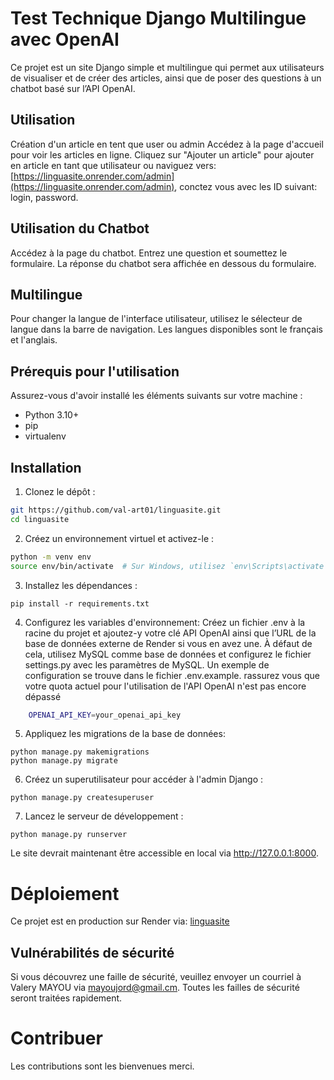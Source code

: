 # Test Technique Django Multilingue avec OpenAI

Ce projet est un site Django simple et multilingue qui permet aux utilisateurs de visualiser et de créer des articles, ainsi que de poser des questions à un chatbot basé sur l’API OpenAI.

## Utilisation
Création d'un article en tent que user ou admin
Accédez à la page d'accueil pour voir les articles en ligne.
Cliquez sur "Ajouter un article" pour ajouter en article en tant que utilisateur ou naviguez vers:[https://linguasite.onrender.com/admin](https://linguasite.onrender.com/admin), conctez vous avec les ID suivant: login<admin>, password<admin>.

## Utilisation du Chatbot
Accédez à la page du chatbot.
Entrez une question et soumettez le formulaire.
La réponse du chatbot sera affichée en dessous du formulaire.

## Multilingue
Pour changer la langue de l'interface utilisateur, utilisez le sélecteur de langue dans la barre de navigation. Les langues disponibles sont le français et l'anglais.

## Prérequis pour l'utilisation

Assurez-vous d'avoir installé les éléments suivants sur votre machine :
- Python 3.10+
- pip
- virtualenv

## Installation

1. Clonez le dépôt :
```sh
git https://github.com/val-art01/linguasite.git
cd linguasite
```
2. Créez un environnement virtuel et activez-le :
```sh
python -m venv env
source env/bin/activate  # Sur Windows, utilisez `env\Scripts\activate`
```
3. Installez les dépendances :
```shell
pip install -r requirements.txt
```
4. Configurez les variables d'environnement:
Créez un fichier .env à la racine du projet et ajoutez-y votre clé API OpenAI ainsi que l’URL de la base de données externe de Render si vous en avez une. À défaut de cela, utilisez MySQL comme base de données et configurez le fichier settings.py avec les paramètres de MySQL. Un exemple de configuration se trouve dans le fichier .env.example.
rassurez vous que votre quota actuel pour l'utilisation de l'API OpenAI n'est pas encore dépassé
```sh
    OPENAI_API_KEY=your_openai_api_key
```
5. Appliquez les migrations de la base de données:
```shell
python manage.py makemigrations
python manage.py migrate
```
6. Créez un superutilisateur pour accéder à l'admin Django :
```shell
python manage.py createsuperuser
```
7. Lancez le serveur de développement :
```shell
python manage.py runserver
```
Le site devrait maintenant être accessible en local via http://127.0.0.1:8000.

# Déploiement
Ce projet est en production sur Render via: [linguasite](https://linguasite.onrender.com/)

## Vulnérabilités de sécurité
Si vous découvrez une faille de sécurité, veuillez envoyer un courriel à Valery MAYOU via [mayoujord@gmail.cm](mayoujord@gmail.cm). 
Toutes les failles de sécurité seront traitées rapidement.

# Contribuer
Les contributions sont les bienvenues merci.